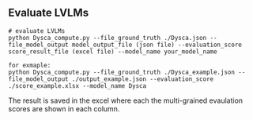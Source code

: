 ## Evaluate LVLMs

```
# evaluate LVLMs
python Dysca_compute.py --file_ground_truth ./Dysca.json --file_model_output model_output_file (json file) --evaluation_score score_result_file (excel file) --model_name your_model_name

for exmaple:
python Dysca_compute.py --file_ground_truth ./Dysca_example.json --file_model_output ./output_example.json --evaluation_score ./score_example.xlsx --model_name Dysca
```

The result is saved in the excel where each the multi-grained evaulation scores are shown in each column.